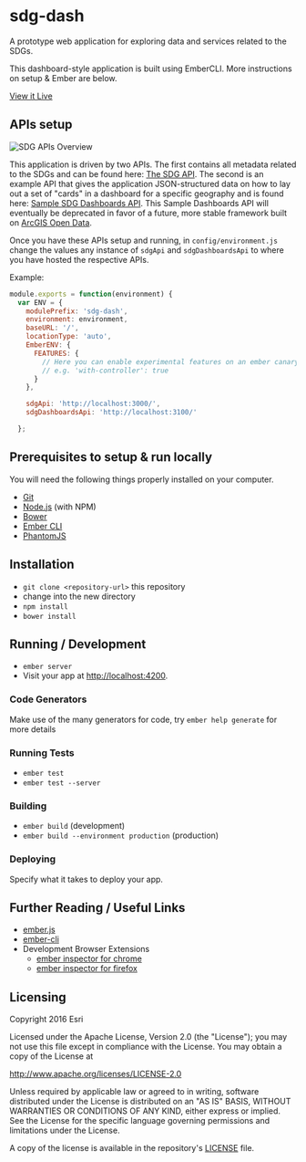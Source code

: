# sdg-dash

A prototype web application for exploring data and services related to the SDGs.

This dashboard-style application is built using EmberCLI. More instructions on setup & Ember are below.

[View it Live](http://esri.github.io/sdg-dash/)

## APIs setup

![SDG APIs Overview](https://s3.amazonaws.com/sdg-dash-misc/sdg-apis-overview.jpg)

This application is driven by two APIs. The first contains all metadata related to the SDGs and can be found here: [The SDG API](https://github.com/Esri/sdg-api). The second is an example API that gives the application JSON-structured data on how to lay out a set of "cards" in a dashboard for a specific geography and is found here: [Sample SDG Dashboards API](https://github.com/apfister/sdg-dashboard-api/). This Sample Dashboards API will eventually be deprecated in favor of a future, more stable framework built on [ArcGIS Open Data](http://opendata.arcgis.com/about).

Once you have these APIs setup and running, in `config/environment.js` change the values any instance of `sdgApi` and `sdgDashboardsApi` to where you have hosted the respective APIs.

Example: 
```javascript
module.exports = function(environment) {
  var ENV = {
    modulePrefix: 'sdg-dash',
    environment: environment,
    baseURL: '/',
    locationType: 'auto',
    EmberENV: {
      FEATURES: {
        // Here you can enable experimental features on an ember canary build
        // e.g. 'with-controller': true
      }
    },

    sdgApi: 'http://localhost:3000/',
    sdgDashboardsApi: 'http://localhost:3100/'

  };
```

## Prerequisites to setup & run locally

You will need the following things properly installed on your computer.

* [Git](http://git-scm.com/)
* [Node.js](http://nodejs.org/) (with NPM)
* [Bower](http://bower.io/)
* [Ember CLI](http://www.ember-cli.com/)
* [PhantomJS](http://phantomjs.org/)

## Installation

* `git clone <repository-url>` this repository
* change into the new directory
* `npm install`
* `bower install`

## Running / Development

* `ember server`
* Visit your app at [http://localhost:4200](http://localhost:4200).

### Code Generators

Make use of the many generators for code, try `ember help generate` for more details

### Running Tests

* `ember test`
* `ember test --server`

### Building

* `ember build` (development)
* `ember build --environment production` (production)

### Deploying

Specify what it takes to deploy your app.

## Further Reading / Useful Links

* [ember.js](http://emberjs.com/)
* [ember-cli](http://www.ember-cli.com/)
* Development Browser Extensions
  * [ember inspector for chrome](https://chrome.google.com/webstore/detail/ember-inspector/bmdblncegkenkacieihfhpjfppoconhi)
  * [ember inspector for firefox](https://addons.mozilla.org/en-US/firefox/addon/ember-inspector/)


## Licensing
Copyright 2016 Esri

Licensed under the Apache License, Version 2.0 (the "License");
you may not use this file except in compliance with the License.
You may obtain a copy of the License at

   http://www.apache.org/licenses/LICENSE-2.0

Unless required by applicable law or agreed to in writing, software
distributed under the License is distributed on an "AS IS" BASIS,
WITHOUT WARRANTIES OR CONDITIONS OF ANY KIND, either express or implied.
See the License for the specific language governing permissions and
limitations under the License.

A copy of the license is available in the repository's [LICENSE](/LICENSE) file.